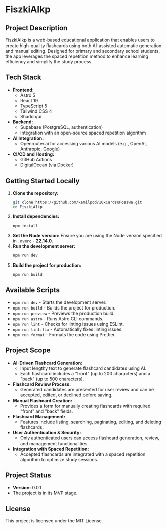 # FiszkiAIkp

## Project Description

FiszkiAIkp is a web-based educational application that enables users to create high-quality flashcards using both AI-assisted automatic generation and manual editing. Designed for primary and secondary school students, the app leverages the spaced repetition method to enhance learning efficiency and simplify the study process.

## Tech Stack

- **Frontend:**
  - Astro 5
  - React 19
  - TypeScript 5
  - Tailwind CSS 4
  - Shadcn/ui
- **Backend:**
  - Supabase (PostgreSQL, authentication)
  - Integration with an open-source spaced repetition algorithm
- **AI Integration:**
  - Openrouter.ai for accessing various AI models (e.g., OpenAI, Anthropic, Google)
- **CI/CD and Hosting:**
  - GitHub Actions
  - DigitalOcean (via Docker)

## Getting Started Locally

1. **Clone the repository:**
   ```bash
   git clone https://github.com/kamilpcd/10xCardsKPoszwa.git
   cd FiszkiAIkp
   ```
2. **Install dependencies:**
   ```bash
   npm install
   ```
3. **Set the Node version:**
   Ensure you are using the Node version specified in `.nvmrc` - **22.14.0**.
4. **Run the development server:**
   ```bash
   npm run dev
   ```
5. **Build the project for production:**
   ```bash
   npm run build
   ```

## Available Scripts

- `npm run dev` - Starts the development server.
- `npm run build` - Builds the project for production.
- `npm run preview` - Previews the production build.
- `npm run astro` - Runs Astro CLI commands.
- `npm run lint` - Checks for linting issues using ESLint.
- `npm run lint:fix` - Automatically fixes linting issues.
- `npm run format` - Formats the code using Prettier.

## Project Scope

- **AI-Driven Flashcard Generation:**
  - Input lengthy text to generate flashcard candidates using AI.
  - Each flashcard includes a "front" (up to 200 characters) and a "back" (up to 500 characters).
- **Flashcard Review Process:**
  - Generated candidates are presented for user review and can be accepted, edited, or declined before saving.
- **Manual Flashcard Creation:**
  - Provides a form for manually creating flashcards with required "front" and "back" fields.
- **Flashcard Management:**
  - Features include listing, searching, paginating, editing, and deleting flashcards.
- **User Authentication & Security:**
  - Only authenticated users can access flashcard generation, review, and management functionalities.
- **Integration with Spaced Repetition:**
  - Accepted flashcards are integrated with a spaced repetition algorithm to optimize study sessions.

## Project Status

- **Version:** 0.0.1
- The project is in its MVP stage.

## License

This project is licensed under the MIT License.
